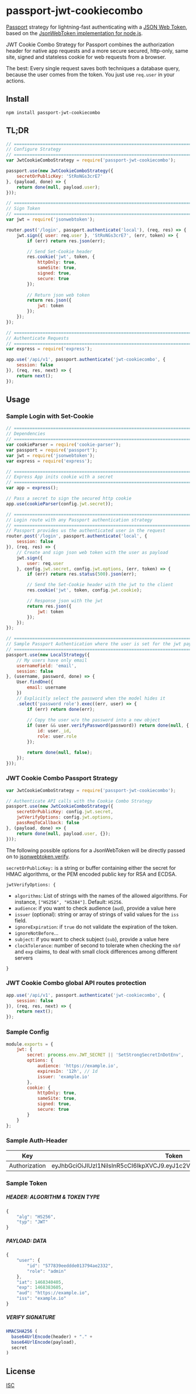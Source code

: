 # passport-jwt-cookiecombo

[Passport](http://passportjs.org/) strategy for lightning-fast authenticating 
with a [JSON Web Token](http://jwt.io), based on the [JsonWebToken implementation 
for node.js](https://github.com/auth0/node-jsonwebtoken).

JWT Cookie Combo Strategy for Passport combines the authorization header for 
native app requests and a more secure secured, http-only, same site, signed and 
stateless cookie for web requests from a browser.

The best: Every single request saves both techniques a database query, because 
the user comes from the token. You just use `req.user` in your actions.

## Install

    npm install passport-jwt-cookiecombo

## TL;DR

```javascript
// =============================================================================
// Configure Strategy
// =============================================================================
var JwtCookieComboStrategy = require('passport-jwt-cookiecombo');

passport.use(new JwtCookieComboStrategy({
    secretOrPublicKey: 'StRoNGs3crE7'
}, (payload, done) => {
    return done(null, payload.user);
}));
```

```javascript
// =============================================================================
// Sign Token
// =============================================================================
var jwt = require('jsonwebtoken');

router.post('/login', passport.authenticate('local'), (req, res) => {
    jwt.sign({ user: req.user }, 'StRoNGs3crE7', (err, token) => {
        if (err) return res.json(err);

        // Send Set-Cookie header
        res.cookie('jwt', token, {
            httpOnly: true,
            sameSite: true,
            signed: true,
            secure: true
        });
        
        // Return json web token
        return res.json({
            jwt: token
        });
    });
});
```

```javascript
// =============================================================================
// Authenticate Requests
// =============================================================================
var express = require('express');

app.use('/api/v1', passport.authenticate('jwt-cookiecombo', {
    session: false
}), (req, res, next) => {
    return next();
});
```

## Usage

### Sample Login with Set-Cookie

```javascript
// =============================================================================
// Dependencies
// =============================================================================
var cookieParser = require('cookie-parser');
var passport = require('passport');
var jwt = require('jsonwebtoken');
var express = require('express');
```
```javascript
// =============================================================================
// Express App inits cookie with a secret
// =============================================================================
var app = express();

// Pass a secret to sign the secured http cookie
app.use(cookieParser(config.jwt.secret));
```

```javascript
// =============================================================================
// Login route with any Passport authentication strategy
// =============================================================================
// Passport provides us the authenticated user in the request
router.post('/login', passport.authenticate('local', {
    session: false
}), (req, res) => {
    // Create and sign json web token with the user as payload
    jwt.sign({
        user: req.user
    }, config.jwt.secret, config.jwt.options, (err, token) => {
        if (err) return res.status(500).json(err);

        // Send the Set-Cookie header with the jwt to the client
        res.cookie('jwt', token, config.jwt.cookie);

        // Response json with the jwt
        return res.json({
            jwt: token
        });
    });
});
```

```javascript
// =============================================================================
// Sample Passport Authentication where the user is set for the jwt payload
// =============================================================================
passport.use(new LocalStrategy({
    // My users have only email
    usernameField: 'email',
    session: false
}, (username, password, done) => {
    User.findOne({
        email: username
    })
    // Explicitly select the password when the model hides it
    .select('password role').exec((err, user) => {
        if (err) return done(err);
        
        // Copy the user w/o the password into a new object
        if (user && user.verifyPassword(password)) return done(null, {
            id: user._id,
            role: user.role
        });

        return done(null, false);
    });
}));
```

### JWT Cookie Combo Passport Strategy

```javascript
var JwtCookieComboStrategy = require('passport-jwt-cookiecombo');

// Authenticate API calls with the Cookie Combo Strategy
passport.use(new JwtCookieComboStrategy({
    secretOrPublicKey: config.jwt.secret,
    jwtVerifyOptions: config.jwt.options,
    passReqToCallback: false
}, (payload, done) => {
    return done(null, payload.user, {});
}));
```
The following possible options for a JsonWebToken will be directly passed on to [jsonwebtoken.verify](https://github.com/auth0/node-jsonwebtoken/blob/master/README.md#jwtverifytoken-secretorpublickey-options-callback).


`secretOrPublicKey:` is a string or buffer containing either the secret for HMAC algorithms, or the PEM
encoded public key for RSA and ECDSA.

`jwtVerifyOptions: {`

* `algorithms`: List of strings with the names of the allowed algorithms. For instance, `["HS256", "HS384"]`. Default: `HS256`.
* `audience`: if you want to check audience (`aud`), provide a value here
* `issuer` (optional): string or array of strings of valid values for the `iss` field.
* `ignoreExpiration`: if `true` do not validate the expiration of the token.
* `ignoreNotBefore`...
* `subject`: if you want to check subject (`sub`), provide a value here
* `clockTolerance`: number of second to tolerate when checking the `nbf` and `exp` claims, to deal with small clock differences among different servers

`}`

### JWT Cookie Combo global API routes protection

```javascript
app.use('/api/v1', passport.authenticate('jwt-cookiecombo', {
    session: false
}), (req, res, next) => {
    return next();
});
```

### Sample Config

```javascript
module.exports = {
    jwt: {
        secret: process.env.JWT_SECRET || 'SetStrongSecretInDotEnv',
        options: {
            audience: 'https://example.io',
            expiresIn: '12h', // 1d
            issuer: 'example.io'
        },
        cookie: {
            httpOnly: true,
            sameSite: true,
            signed: true,
            secure: true
        }
    }
};
```
### Sample Auth-Header
Key | Token
--- | ---
Authorization | eyJhbGciOiJIUzI1NiIsInR5cCI6IkpXVCJ9.eyJ1c2VyIjp7ImlkIjoiNTc5ZWVkZGRlMDEzNz...

### Sample Token
##### HEADER: ALGORITHM & TOKEN TYPE
```javascript
{
    "alg": "HS256",
    "typ": "JWT"
}
```

##### PAYLOAD: DATA
```javascript
{
    "user": {
        "id": "577839eeddde013794ae2332",
        "role": "admin"
    },
    "iat": 1468340405,
    "exp": 1468383605,
    "aud": "https://example.io",
    "iss": "example.io"
}
```

##### VERIFY SIGNATURE
```javascript
HMACSHA256 (
  base64UrlEncode(header) + "." +
  base64UrlEncode(payload),
  secret
)
```

## License

[ISC](https://opensource.org/licenses/ISC)
